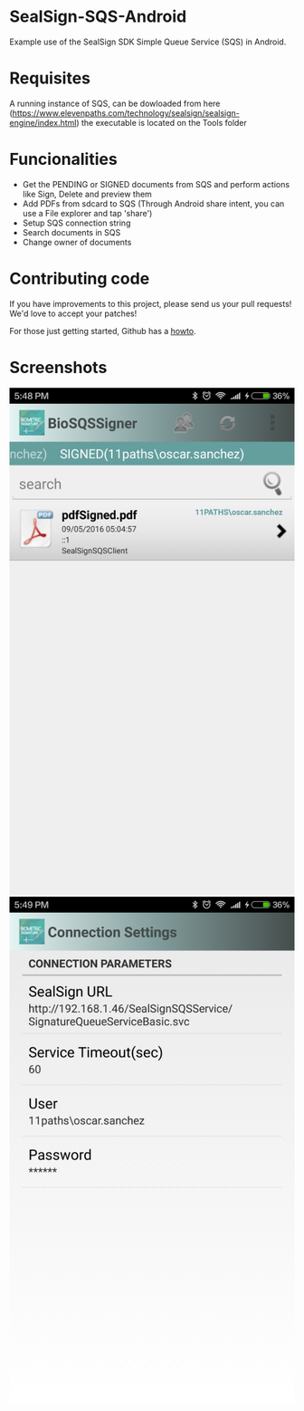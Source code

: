 # SealSign-SQS-Android

Example use of the SealSign SDK Simple Queue Service (SQS) in Android.

# Requisites

A running instance of SQS, can be dowloaded from here (https://www.elevenpaths.com/technology/sealsign/sealsign-engine/index.html) the executable is located on the Tools folder

# Funcionalities

 * Get the PENDING or SIGNED documents from SQS and perform actions like Sign, Delete and preview them
 * Add PDFs from sdcard to SQS (Through Android share intent, you can use a File explorer and tap 'share')
 * Setup SQS connection string
 * Search documents in SQS
 * Change owner of documents

# Contributing code

If you have improvements to this project, please send us your pull requests! We'd love to accept your patches!

For those just getting started, Github has a [howto](https://help.github.com/articles/using-pull-requests/).

# Screenshots

![Signed documents](/images/signedDocuments.png "Signed documents")
![Settings](/images/settings.png "Settings")
